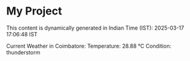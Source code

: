 # My Project

This content is dynamically generated in Indian Time (IST): 2025-03-17 17:06:48 IST


Current Weather in Coimbatore:
Temperature: 28.88 °C
Condition: thunderstorm
